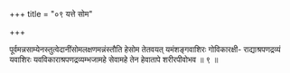 +++
title = "०९ यत्ते सोम"

+++

पूर्वमन्नसाम्येनस्तुत्वेदानींसोमलक्षणमन्नंस्तौति हेसोम तेतवयत् यमंशङ्गवाशिरः गोविकारक्षी- राद्याश्रपणद्रव्यं यवाशिरः यवविकाराश्रपणद्रव्यम्भजामहे सेवामहे तेन हेवातापे शरीरपीवोभव ॥ ९ ॥